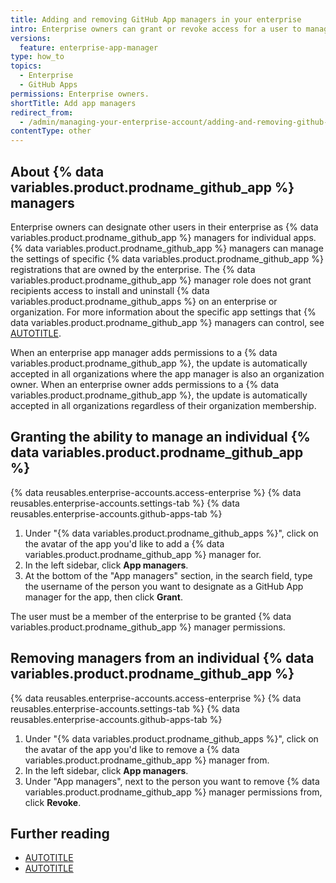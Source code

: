 ```yaml
---
title: Adding and removing GitHub App managers in your enterprise
intro: Enterprise owners can grant or revoke access for a user to manage individual {% data variables.product.prodname_github_apps %} owned by the enterprise.
versions:
  feature: enterprise-app-manager
type: how_to
topics:
  - Enterprise
  - GitHub Apps
permissions: Enterprise owners.
shortTitle: Add app managers
redirect_from:
  - /admin/managing-your-enterprise-account/adding-and-removing-github-app-managers-in-your-enterprise
contentType: other
---
```


## About {% data variables.product.prodname_github_app %} managers

Enterprise owners can designate other users in their enterprise as {% data variables.product.prodname_github_app %} managers for individual apps. {% data variables.product.prodname_github_app %} managers can manage the settings of specific {% data variables.product.prodname_github_app %} registrations that are owned by the enterprise. The {% data variables.product.prodname_github_app %} manager role does not grant recipients access to install and uninstall {% data variables.product.prodname_github_apps %} on an enterprise or organization. For more information about the specific app settings that {% data variables.product.prodname_github_app %} managers can control, see [AUTOTITLE](/apps/maintaining-github-apps/modifying-a-github-app).

When an enterprise app manager adds permissions to a {% data variables.product.prodname_github_app %}, the update is automatically accepted in all organizations where the app manager is also an organization owner. When an enterprise owner adds permissions to a {% data variables.product.prodname_github_app %}, the update is automatically accepted in all organizations regardless of their organization membership.

## Granting the ability to manage an individual {% data variables.product.prodname_github_app %}

{% data reusables.enterprise-accounts.access-enterprise %}
{% data reusables.enterprise-accounts.settings-tab %}
{% data reusables.enterprise-accounts.github-apps-tab %}

1. Under "{% data variables.product.prodname_github_apps %}", click on the avatar of the app you'd like to add a {% data variables.product.prodname_github_app %} manager for.
1. In the left sidebar, click **App managers**.
1. At the bottom of the "App managers" section, in the search field, type the username of the person you want to designate as a GitHub App manager for the app, then click **Grant**.

The user must be a member of the enterprise to be granted {% data variables.product.prodname_github_app %} manager permissions.

## Removing managers from an individual {% data variables.product.prodname_github_app %}

{% data reusables.enterprise-accounts.access-enterprise %}
{% data reusables.enterprise-accounts.settings-tab %}
{% data reusables.enterprise-accounts.github-apps-tab %}

1. Under "{% data variables.product.prodname_github_apps %}", click on the avatar of the app you'd like to remove a {% data variables.product.prodname_github_app %} manager from.
1. In the left sidebar, click **App managers**.
1. Under "App managers", next to the person you want to remove {% data variables.product.prodname_github_app %} manager permissions from, click **Revoke**.

## Further reading

* [AUTOTITLE](/admin/managing-your-enterprise-account/creating-github-apps-for-your-enterprise)
* [AUTOTITLE](/apps/maintaining-github-apps/about-github-app-managers)
